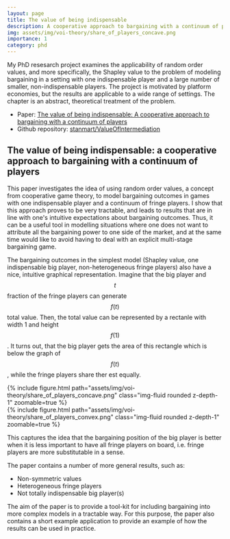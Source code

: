 ```yaml
---
layout: page
title: The value of being indispensable
description: A cooperative approach to bargaining with a continuum of players
img: assets/img/voi-theory/share_of_players_concave.png
importance: 1
category: phd
---
```


My PhD resesarch project examines the applicability of random order values, and more specifically, the Shapley value to the problem of modeling bargaining in a setting with one indispensable player and a large number of smaller, non-indispensable players.
The project is motivated by platform economies, but the results are applicable to a wide range of settings.
The chapter is an abstract, theoretical treatment of the problem.

 - Paper: [The value of being indispensable: A cooperative approach to bargaining with a continuum of players](https://stanmart.github.io/ValueOfIntermediation/theory.pdf)
 - Github repository: [stanmart/ValueOfIntermediation](https://stanmart.github.io/ValueOfIntermediation)


## The value of being indispensable: a cooperative approach to bargaining with a continuum of players

This paper investigates the idea of using random order values, a concept from cooperative game theory, to model bargaining outcomes in games with one indispensable player and a continuum of fringe players.
I show that this approach proves to be very tractable, and leads to results that are in line with one's intuitive expectations about bargaining outcomes.
Thus, it can be a useful tool in modelling situations where one does not want to attribute all the bargaining power to one side of the market, and at the same time would like to avoid having to deal with an explicit multi-stage bargaining game.

The bargaining outcomes in the simplest model (Shapley value, one indispensable big player, non-heterogeneous fringe players) also have a nice, intuitive graphical representation.
Imagine that the big player and $$t$$ fraction of the fringe players can generate $$f(t)$$ total value.
Then, the total value can be represented by a rectanle with width 1 and height $$f(1)$$.
It turns out, that the big player gets the area of this rectangle which is below the graph of $$f(t)$$, while the fringe players share ther est equally.

<div class="row mt-2">
  <div class="col-sm mt-2 mt-md-0">
      {% include figure.html path="assets/img/voi-theory/share_of_players_concave.png" class="img-fluid rounded z-depth-1" zoomable=true %}
  </div>
  <div class="col-sm mt-2 mt-md-0">
      {% include figure.html path="assets/img/voi-theory/share_of_players_convex.png" class="img-fluid rounded z-depth-1" zoomable=true %}
  </div>
</div>

This captures the idea that the bargaining position of the big player is better when it is less important to have all fringe players on board, i.e. fringe players are more substitutable in a sense.

The paper contains a number of more general results, such as:

 - Non-symmetric values
 - Heterogeneous fringe players
 - Not totally indispensable big player(s)

The aim of the paper is to provide a tool-kit for including bargaining into more complex models in a tractable way. For this purpose, the paper also contains a short example application to provide an example of how the results can be used in practice.
